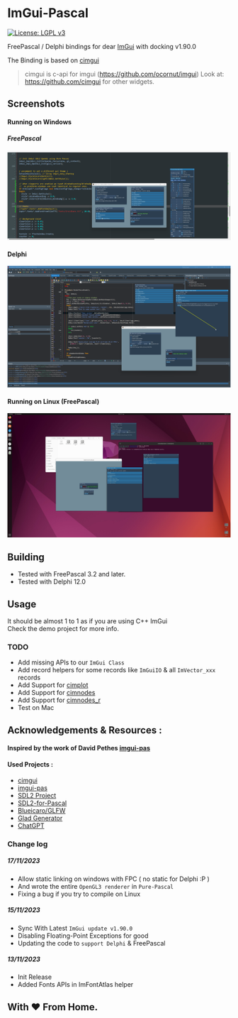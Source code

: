 # ImGui-Pascal
[![License: LGPL v3](https://img.shields.io/badge/License-LGPL%20v3-blue.svg)](https://www.gnu.org/licenses/lgpl-3.0)

FreePascal / Delphi bindings for dear [ImGui](https://github.com/ocornut/imgui) with docking v1.90.0

The Binding is based on [cimgui](https://github.com/cimgui/cimgui)
> cimgui is c-api for imgui (https://github.com/ocornut/imgui) Look at: https://github.com/cimgui for other widgets.

## Screenshots

#### Running on Windows

##### FreePascal
<img src="screenshots/fonts.png">
<br>

#### Delphi
<img src="screenshots/windows.png">
<br>

#### Running on Linux (FreePascal)
<img src="screenshots/linux.jpg">

## Building
- Tested with FreePascal 3.2 and later.
- Tested with Delphi 12.0

## Usage
It should be almost 1 to 1 as if you are using C++ ImGui <br> 
Check the demo project for more info.

### TODO
- Add missing APIs to our `ImGui Class`
- Add record helpers for some records like `ImGuiIO` & all `ImVector_xxx` records
- Add Support for [cimplot](https://github.com/cimgui/cimplot)
- Add Support for [cimnodes](https://github.com/cimgui/cimnodes)
- Add Support for [cimnodes_r](https://github.com/cimgui/cimnodes_r)
- Test on Mac

## Acknowledgements & Resources :

#### Inspired by the work of David Pethes [imgui-pas](https://github.com/dpethes/imgui-pas) 


#### Used Projects :
- [cimgui](https://github.com/cimgui/cimgui)
- [imgui-pas](https://github.com/dpethes/imgui-pas)
- [SDL2 Project](https://github.com/libsdl-org/SDL/tree/SDL2)
- [SDL2-for-Pascal](https://github.com/PascalGameDevelopment/SDL2-for-Pascal)
- [Blueicaro/GLFW](https://github.com/Blueicaro/GLFW)
- [Glad Generator](https://glad.dav1d.de/#language=pascal&specification=gl&api=gl%3D4.6&api=gles1%3D1.0&api=gles2%3D3.2&api=glsc2%3D2.0&profile=compatibility&loader=on)
- [ChatGPT](https://chat.openai.com)

### Change log
##### 17/11/2023
- Allow static linking on windows with FPC ( no static for Delphi :P )
- And wrote the entire `OpenGL3 renderer` in `Pure-Pascal` 
- Fixing a bug if you try to compile on Linux 

##### 15/11/2023
- Sync With Latest `ImGui update v1.90.0`
- Disabling Floating-Point Exceptions for good
- Updating the code to `support Delphi` & FreePascal

##### 13/11/2023
- Init Release
- Added Fonts APIs in ImFontAtlas helper


## With ❤️ From Home.